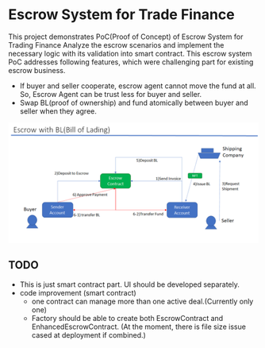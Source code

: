 # Escrow System for Trade Finance

This project demonstrates PoC(Proof of Concept) of Escrow System for Trading Finance
Analyze the escrow scenarios and implement the necessary logic with its validation into smart contract.
This escrow system PoC addresses following features, which were challenging part for existing escrow business.   

- If buyer and seller cooperate, escrow agent cannot move the fund at all. So, Escrow Agent can be trust less for buyer and seller.
- Swap BL(proof of ownership) and fund atomically between buyer and seller when they agree. 

![escrow_conver.png](docs/img/escrow_cover.png)

## TODO
- This is just smart contract part. UI should be developed separately.
- code improvement (smart contract)
  - one contract can manage more than one active deal.(Currently only one)
  - Factory should be able to create both EscrowContract and EnhancedEscrowContract. (At the moment, there is file size issue cased at deployment if combined.)
 